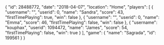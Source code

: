 {
  "id": 28488772,
  "date": "2018-04-07",
  "location": "Home",
  "players": [
    {
      "username": "",
      "userid": 0,
      "name": "Sandra",
      "score": 43,
      "firstTimePlaying": true,
      "win": false
    },
    {
      "username": "",
      "userid": 0,
      "name": "Emma",
      "score": 46,
      "firstTimePlaying": false,
      "win": false
    },
    {
      "username": "kouphax",
      "userid": 1094472,
      "name": "James",
      "score": 54,
      "firstTimePlaying": false,
      "win": true
    }
  ],
  "game": {
    "name": "Sagrada",
    "id": 199561
  }
}
